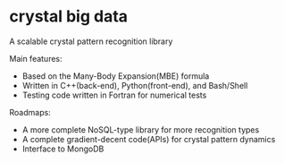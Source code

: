 # crystal big data

A scalable crystal pattern recognition library

Main features:

* Based on the Many-Body Expansion(MBE) formula
* Written in C++(back-end), Python(front-end), and Bash/Shell
* Testing code written in Fortran for numerical tests

Roadmaps:
* A more complete NoSQL-type library for more recognition types
* A complete gradient-decent code(APIs) for crystal pattern dynamics
* Interface to MongoDB

